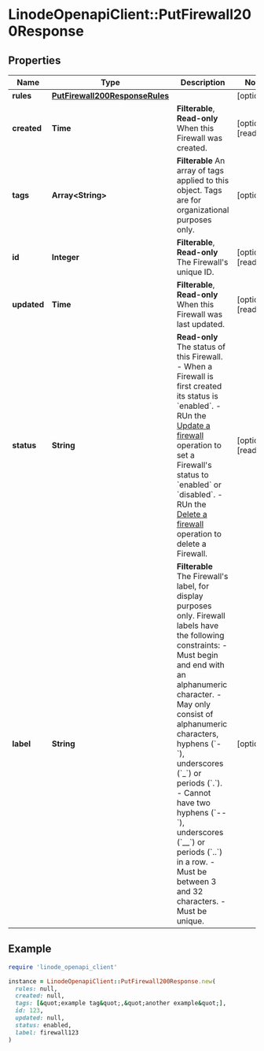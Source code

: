 # LinodeOpenapiClient::PutFirewall200Response

## Properties

| Name | Type | Description | Notes |
| ---- | ---- | ----------- | ----- |
| **rules** | [**PutFirewall200ResponseRules**](PutFirewall200ResponseRules.md) |  | [optional] |
| **created** | **Time** | __Filterable__, __Read-only__ When this Firewall was created. | [optional][readonly] |
| **tags** | **Array&lt;String&gt;** | __Filterable__ An array of tags applied to this object. Tags are for organizational purposes only. | [optional] |
| **id** | **Integer** | __Filterable__, __Read-only__ The Firewall&#39;s unique ID. | [optional][readonly] |
| **updated** | **Time** | __Filterable__, __Read-only__ When this Firewall was last updated. | [optional][readonly] |
| **status** | **String** | __Read-only__ The status of this Firewall.    - When a Firewall is first created its status is &#x60;enabled&#x60;.   - RUn the [Update a firewall](https://techdocs.akamai.com/linode-api/reference/put-firewall) operation to set a Firewall&#39;s status to &#x60;enabled&#x60; or &#x60;disabled&#x60;.   - RUn the [Delete a firewall](https://techdocs.akamai.com/linode-api/reference/delete-firewall) operation to delete a Firewall. | [optional][readonly] |
| **label** | **String** | __Filterable__ The Firewall&#39;s label, for display purposes only.  Firewall labels have the following constraints:    - Must begin and end with an alphanumeric character.   - May only consist of alphanumeric characters, hyphens (&#x60;-&#x60;), underscores (&#x60;_&#x60;) or periods (&#x60;.&#x60;).   - Cannot have two hyphens (&#x60;--&#x60;), underscores (&#x60;__&#x60;) or periods (&#x60;..&#x60;) in a row.   - Must be between 3 and 32 characters.   - Must be unique. | [optional] |

## Example

```ruby
require 'linode_openapi_client'

instance = LinodeOpenapiClient::PutFirewall200Response.new(
  rules: null,
  created: null,
  tags: [&quot;example tag&quot;,&quot;another example&quot;],
  id: 123,
  updated: null,
  status: enabled,
  label: firewall123
)
```

